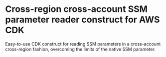 # Cross-region cross-account SSM parameter reader construct for AWS CDK

Easy-to-use CDK construct for reading SSM parameters in a cross-account cross-region fashion, overcoming the limits of the native SSM parameter. 